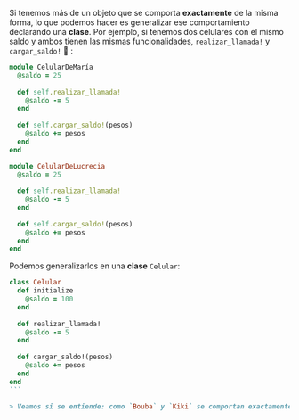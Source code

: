 Si tenemos más de un objeto que se comporta **exactamente** de la misma forma, lo que podemos hacer es generalizar ese comportamiento declarando una **clase**. Por ejemplo, si tenemos dos celulares con el mismo saldo y ambos tienen las mismas funcionalidades, `realizar_llamada!` y `cargar_saldo!` :iphone: :

```ruby
module CelularDeMaría
  @saldo = 25
  
  def self.realizar_llamada!
    @saldo -= 5
  end
  
  def self.cargar_saldo!(pesos)
    @saldo += pesos
  end
end

module CelularDeLucrecia
  @saldo = 25
  
  def self.realizar_llamada!
    @saldo -= 5
  end
  
  def self.cargar_saldo!(pesos)
    @saldo += pesos
  end
end
```

Podemos generalizarlos en una **clase** `Celular`:

````ruby
class Celular
  def initialize
    @saldo = 100
  end
  
  def realizar_llamada!
    @saldo -= 5
  end
  
  def cargar_saldo!(pesos)
    @saldo += pesos
  end
end
```

> Veamos si se entiende: como `Bouba` y `Kiki` se comportan exactamente de la misma forma, **generalizalos** creando una clase `Zombie` que entienda los mismos cinco mensajes que ellos. Podés ver el código de ambos zombies en la solapa Biblioteca. 